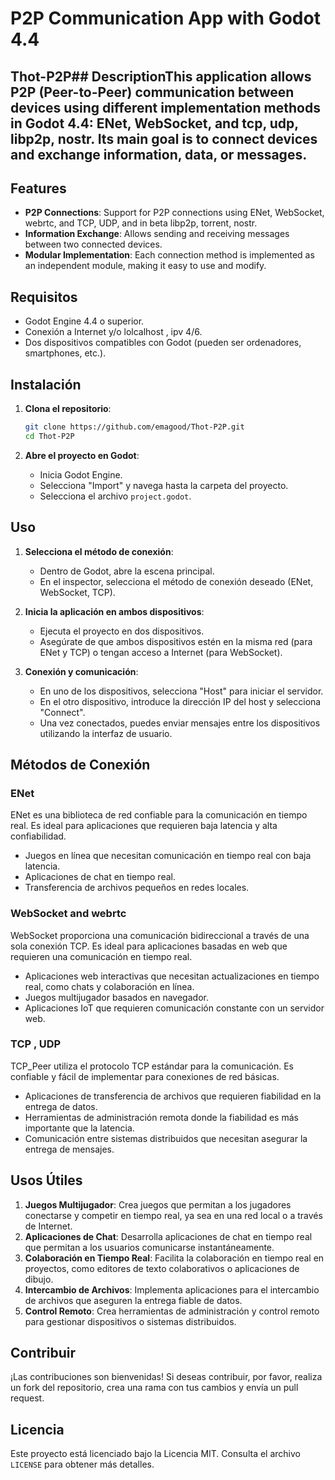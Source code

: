 # P2P Communication App with Godot 4.4

## Thot-P2P## DescriptionThis application allows P2P (Peer-to-Peer) communication between devices using different implementation methods in Godot 4.4: ENet, WebSocket, and tcp, udp, libp2p, nostr. Its main goal is to connect devices and exchange information, data, or messages.

## Features
- **P2P Connections**: Support for P2P connections using ENet, WebSocket, webrtc, and TCP, UDP, and in beta libp2p, torrent, nostr.
- **Information Exchange**: Allows sending and receiving messages between two connected devices.
- **Modular Implementation**: Each connection method is implemented as an independent module, making it easy to use and modify.

## Requisitos

- Godot Engine 4.4 o superior.
- Conexión a Internet y/o lolcalhost , ipv 4/6.
- Dos dispositivos compatibles con Godot (pueden ser ordenadores, smartphones, etc.).

## Instalación

1. **Clona el repositorio**:
	```sh
	git clone https://github.com/emagood/Thot-P2P.git
	cd Thot-P2P
	```

2. **Abre el proyecto en Godot**:
	- Inicia Godot Engine.
	- Selecciona "Import" y navega hasta la carpeta del proyecto.
	- Selecciona el archivo `project.godot`.

## Uso

1. **Selecciona el método de conexión**:
	- Dentro de Godot, abre la escena principal.
	- En el inspector, selecciona el método de conexión deseado (ENet, WebSocket, TCP).

2. **Inicia la aplicación en ambos dispositivos**:
	- Ejecuta el proyecto en dos dispositivos.
	- Asegúrate de que ambos dispositivos estén en la misma red (para ENet y TCP) o tengan acceso a Internet (para WebSocket).

3. **Conexión y comunicación**:
	- En uno de los dispositivos, selecciona "Host" para iniciar el servidor.
	- En el otro dispositivo, introduce la dirección IP del host y selecciona "Connect".
	- Una vez conectados, puedes enviar mensajes entre los dispositivos utilizando la interfaz de usuario.

## Métodos de Conexión

### ENet

ENet es una biblioteca de red confiable para la comunicación en tiempo real.
Es ideal para aplicaciones que requieren baja latencia y alta confiabilidad.
- Juegos en línea que necesitan comunicación en tiempo real con baja latencia.
- Aplicaciones de chat en tiempo real.
- Transferencia de archivos pequeños en redes locales.

### WebSocket and webrtc

WebSocket proporciona una comunicación bidireccional a través de una sola conexión TCP.
Es ideal para aplicaciones basadas en web que requieren una comunicación en tiempo real.
- Aplicaciones web interactivas que necesitan actualizaciones en tiempo real, como chats y colaboración en línea.
- Juegos multijugador basados en navegador.
- Aplicaciones IoT que requieren comunicación constante con un servidor web.

### TCP , UDP

TCP_Peer utiliza el protocolo TCP estándar para la comunicación. Es confiable y fácil de implementar para conexiones de red básicas.
- Aplicaciones de transferencia de archivos que requieren fiabilidad en la entrega de datos.
- Herramientas de administración remota donde la fiabilidad es más importante que la latencia.
- Comunicación entre sistemas distribuidos que necesitan asegurar la entrega de mensajes.

## Usos Útiles

1. **Juegos Multijugador**: Crea juegos que permitan a los jugadores conectarse y competir en tiempo real, ya sea en una red local o a través de Internet.
2. **Aplicaciones de Chat**: Desarrolla aplicaciones de chat en tiempo real que permitan a los usuarios comunicarse instantáneamente.
3. **Colaboración en Tiempo Real**: Facilita la colaboración en tiempo real en proyectos, como editores de texto colaborativos o aplicaciones de dibujo.
4. **Intercambio de Archivos**: Implementa aplicaciones para el intercambio de archivos que aseguren la entrega fiable de datos.
5. **Control Remoto**: Crea herramientas de administración y control remoto para gestionar dispositivos o sistemas distribuidos.

## Contribuir

¡Las contribuciones son bienvenidas! Si deseas contribuir, por favor, realiza un fork del repositorio, crea una rama con tus cambios y envía un pull request.

## Licencia

Este proyecto está licenciado bajo la Licencia MIT. Consulta el archivo `LICENSE` para obtener más detalles.
